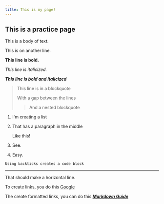 ```yaml
---
title: This is my page!
---
```


## This is a practice page

This is a body of text.  

This is on another line.  

**This line is bold.**  

*This line is italicized.*  

***This line is bold and italicized***

> This line is in a blockquote
>
> 
> With a gap between the lines
>> And a nested blockquote

1. I'm creating a list
2. That has a paragraph in the middle

    Like this!
3. See.
4. Easy.

``Using backticks creates a code block``


---

That should make a horizontal line.

To create links, you do this [Google](www.Google.co.uk)

The create formatted links, you can do this ***[Markdown Guide](https://www.markdownguide.org)***
